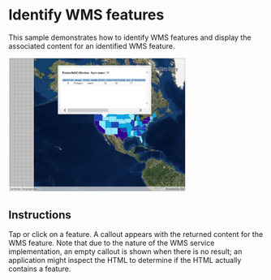 # Identify WMS features

This sample demonstrates how to identify WMS features and display the associated content for an identified WMS feature.

<img src="WmsIdentify.jpg" width="350"/>

## Instructions

Tap or click on a feature. A callout appears with the returned content for the WMS feature. Note that due to the nature of the WMS service implementation, an empty callout is shown when there is no result; an application might inspect the HTML to determine if the HTML actually contains a feature.
